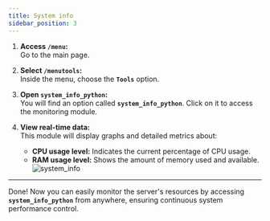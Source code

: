 ```yaml
---
title: System info
sidebar_position: 3  
---
```


1. **Access `/menu`:**  
   Go to the main page.

2. **Select `/menutools`:**  
   Inside the menu, choose the **`Tools`** option.

3. **Open `system_info_python`:**  
   You will find an option called **`system_info_python`**. Click on it to access the monitoring module.

4. **View real-time data:**  
   This module will display graphs and detailed metrics about:
   - **CPU usage level:** Indicates the current percentage of CPU usage.  
   - **RAM usage level:** Shows the amount of memory used and available.
   ![system_info](@site/static/img/modulos_servidor/system_info.JPG)

---

Done! Now you can easily monitor the server's resources by accessing **`system_info_python`** from anywhere, ensuring continuous system performance control.
